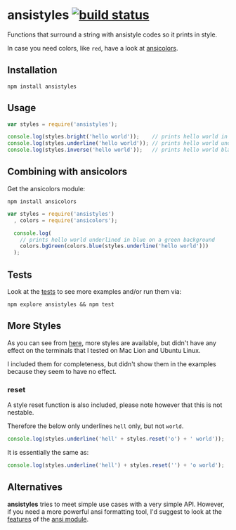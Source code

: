 # ansistyles [![build status](https://secure.travis-ci.org/thlorenz/ansistyles.png)](http://next.travis-ci.org/thlorenz/ansistyles)

Functions that surround a string with ansistyle codes so it prints in style.

In case you need colors, like `red`, have a look at [ansicolors](https://github.com/thlorenz/ansicolors).






































<extoc></extoc>

## Installation

    npm install ansistyles

## Usage

```js
var styles = require('ansistyles');

console.log(styles.bright('hello world'));    // prints hello world in 'bright' white
console.log(styles.underline('hello world')); // prints hello world underlined
console.log(styles.inverse('hello world'));   // prints hello world black on white
```

## Combining with ansicolors

Get the ansicolors module:

    npm install ansicolors

```js
var styles = require('ansistyles')
  , colors = require('ansicolors');

  console.log(
    // prints hello world underlined in blue on a green background
    colors.bgGreen(colors.blue(styles.underline('hello world'))) 
  );
```

## Tests

Look at the [tests](https://github.com/thlorenz/ansistyles/blob/master/test/ansistyles.js) to see more examples and/or run them via: 

    npm explore ansistyles && npm test

## More Styles

As you can see from [here](https://github.com/thlorenz/ansistyles/blob/master/ansistyles.js#L4-L15), more styles are available,
but didn't have any effect on the terminals that I tested on Mac Lion and Ubuntu Linux.

I included them for completeness, but didn't show them in the examples because they seem to have no effect.

### reset

A style reset function is also included, please note however that this is not nestable.

Therefore the below only underlines `hell` only, but not `world`.

```js
console.log(styles.underline('hell' + styles.reset('o') + ' world'));
```

It is essentially the same as:

```js
console.log(styles.underline('hell') + styles.reset('') + 'o world');
```



## Alternatives

**ansistyles** tries to meet simple use cases with a very simple API. However, if you need a more powerful ansi formatting tool, 
I'd suggest to look at the [features](https://github.com/TooTallNate/ansi.js#features) of the [ansi module](https://github.com/TooTallNate/ansi.js).
